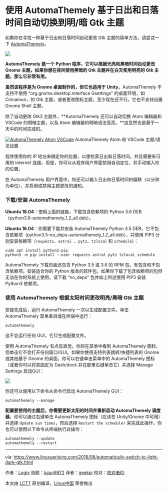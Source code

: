 使用 AutomaThemely 基于日出和日落时间自动切换到明/暗 Gtk 主题
======
如果你在寻找一种基于日出和日落时间自动更改 Gtk 主题的简单方法，请尝试一下 [AutomaThemely][3]。

![](https://4.bp.blogspot.com/-LS0XNNflbp0/W2q8zAwhUdI/AAAAAAAABUY/l8fVbjt-tHExYxPHsyVv74iUhV4O9UXLwCLcBGAs/s640/automathemely-settings.png)

**AutomaThemely 是一个 Python 程序，它可以根据光亮和黑暗时间自动更改 Gnome 主题，如果你想在夜间使用黑暗的 Gtk 主题并在白天使用明亮的 Gtk 主题，那么它非常有用。**

**虽然该程序是为 Gnome 桌面制作的，但它也适用于 Unity**。AutomaThemely 不支持不使用 “org.gnome.desktop.interface Gsettings” 的桌面环境，如 Cinnamon，的 Gtk 主题，或者更改图标主题，至少现在还不行。它也不支持设置 Gnome Shell 主题。

除了自动更改 Gtk3 主题外，**AutomaThemely 还可以自动切换 Atom 编辑器和 VSCode 的明暗主题，以及 Atom 编辑器的明暗语法高亮。**这显然也是基于一天中的时间完成的。

[![AutomaThemely Atom VSCode][1]][2] 
AutomaThemely Atom 和 VSCode 主题/语法设置

程序使用你的 IP 地址来确定你的位置，以便检索日出和日落时间，并且需要有可用的 Internet 连接。但是，你可以从程序用户界面禁用自动定位，并手动输入你的位置。

在 AutomaThemely 用户界面中，你还可以输入日出和日落时间的偏移（以分钟为单位），并启用或禁用主题更改的通知。

### 下载/安装 AutomaThemely

**Ubuntu 18.04**：使用上面的链接，下载包含依赖项的 Python 3.6 DEB（python3.6-automathemely_1.2_all.deb）。

**Ubuntu 16.04**：你需要下载并安装 AutomaThemely Python 3.5 DEB，它不包含依赖项（python3.5-no_deps-automathemely_1.2_all.deb），并使用 PIP3 分别安装依赖项（`requests`、`astral `、`pytz`、`tzlocal` 和 `schedule`）：

```
sudo apt install python3-pip
python3 -m pip install --user requests astral pytz tzlocal schedule

```

AutomaThemely 下载页面还包含 Python 3.5 或 3.6 的 RPM 包，有包含和不包含依赖项。安装适合你的 Python 版本的软件包。如果你下载了包含依赖项的包但无法在你的系统上使用，请下载 “no_deps” 包并如上所述使用 PIP3 安装 Python3 依赖项。

### 使用 AutomaThemely 根据太阳时间更改明亮/黑暗 Gtk 主题

安装完成后，运行 AutomaThemely 一次以生成配置文件。单击 AutomaThemely 菜单条目或在终端中运行：
```
automathemely

```

这不会运行任何 GUI，它只生成配置文件。

使用 AutomaThemely 有点反直觉。你将在菜单中看到 AutomaThemely 图标，但单击它不会打开任何窗口/GUI。如果你使用支持列表跳转/快捷列表的 Gnome 或其他基于 Gnome 的桌面，你可以右键单击菜单中的 AutomaThemely 图标（或者你可以将其固定为 Dash/dock 并在那里右键单击它）并选择 Manage Settings 启动GUI：

![](https://2.bp.blogspot.com/-7YWj07q0-M0/W2rACrCyO_I/AAAAAAAABUs/iaN_LEyRSG8YGM0NB6Aw9PLKmRU4NxzMACLcBGAs/s320/automathemely-jumplists.png)

你还可以使用以下命令从命令行启动 AutomaThemely GUI：
```
automathemely --manage

```

**配置要使用的主题后，你需要更新太阳的时间并重新启动 AutomaThemely 调度器**。你可以通过右键单击 AutomaThemely 图标（应该在 Unity/Gnome 中可用）并选择 `Update sun times`，然后选择 `Restart the scheduler` 来完成此操作。你也可以使用以下命令从终端执行此操作：
```
automathemely --update
automathemely --restart

```


--------------------------------------------------------------------------------

via: https://www.linuxuprising.com/2018/08/automatically-switch-to-light-dark-gtk.html

作者：[Logix][a]
选题：[lujun9972](https://github.com/lujun9972)
译者：[geekpi](https://github.com/geekpi)
校对：[校对者ID](https://github.com/校对者ID)

本文由 [LCTT](https://github.com/LCTT/TranslateProject) 原创编译，[Linux中国](https://linux.cn/) 荣誉推出

[a]:https://plus.google.com/118280394805678839070
[1]:https://4.bp.blogspot.com/-K2-1K_MIWv0/W2q9GEWYA6I/AAAAAAAABUg/-z_gTMSHlxgN-ZXDvUGIeTQ8I72WrRq0ACLcBGAs/s640/automathemely-settings_2.png (AutomaThemely Atom VSCode)
[2]:https://4.bp.blogspot.com/-K2-1K_MIWv0/W2q9GEWYA6I/AAAAAAAABUg/-z_gTMSHlxgN-ZXDvUGIeTQ8I72WrRq0ACLcBGAs/s1600/automathemely-settings_2.png
[3]:https://github.com/C2N14/AutomaThemely
